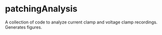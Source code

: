 # patchingAnalysis
A collection of code to analyze current clamp and voltage clamp recordings. Generates figures. 

